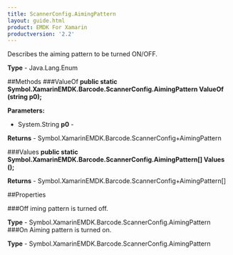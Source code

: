 ```yaml
---
title: ScannerConfig.AimingPattern
layout: guide.html
product: EMDK For Xamarin
productversion: '2.2'
---
```

Describes the aiming pattern to be turned ON/OFF.

**Type** - Java.Lang.Enum

##Methods
###ValueOf
**public static Symbol.XamarinEMDK.Barcode.ScannerConfig.AimingPattern ValueOf (string p0);**


        

**Parameters:** 

* System.String **p0** - 
        

**Returns** - Symbol.XamarinEMDK.Barcode.ScannerConfig+AimingPattern

###Values
**public static Symbol.XamarinEMDK.Barcode.ScannerConfig.AimingPattern[] Values ();**


        


**Returns** - Symbol.XamarinEMDK.Barcode.ScannerConfig+AimingPattern[]

##Properties

###Off
iming pattern is turned off.

**Type** - Symbol.XamarinEMDK.Barcode.ScannerConfig.AimingPattern
###On
Aiming pattern is turned on.

**Type** - Symbol.XamarinEMDK.Barcode.ScannerConfig.AimingPattern






